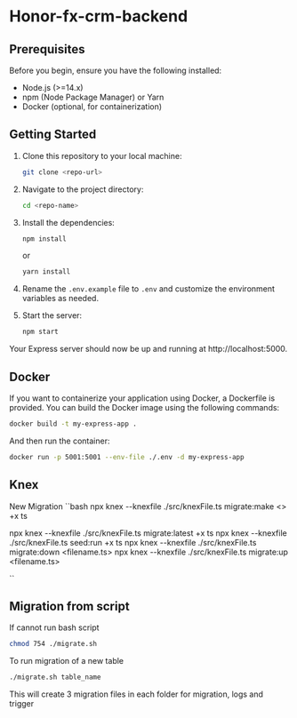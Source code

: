 # Honor-fx-crm-backend

## Prerequisites

Before you begin, ensure you have the following installed:

- Node.js (>=14.x)
- npm (Node Package Manager) or Yarn
- Docker (optional, for containerization)

## Getting Started

1. Clone this repository to your local machine:

    ```bash
    git clone <repo-url>
    ```


2. Navigate to the project directory:

    ```bash
    cd <repo-name>
    ```

3. Install the dependencies:

    ```bash
    npm install
    ```

    or

    ```bash
    yarn install
    ```

4. Rename the `.env.example` file to `.env` and customize the environment variables as needed.

5. Start the server:

    ```bash
    npm start
    ```

Your Express server should now be up and running at http://localhost:5000.

## Docker

If you want to containerize your application using Docker, a Dockerfile is provided. You can build the Docker image using the following commands:

```bash
docker build -t my-express-app .
```

And then run the container:

```bash
docker run -p 5001:5001 --env-file ./.env -d my-express-app
```

## Knex

New Migration
``bash
npx knex --knexfile ./src/knexFile.ts migrate:make <<migration-name>> +x ts

npx knex --knexfile ./src/knexFile.ts migrate:latest +x ts
npx knex --knexfile ./src/knexFile.ts seed:run +x ts
npx knex --knexfile ./src/knexFile.ts migrate:down <filename.ts>
npx knex --knexfile ./src/knexFile.ts migrate:up <filename.ts>

``

## Migration from script

If cannot run bash script
```bash
chmod 754 ./migrate.sh
```

To run migration of a new table
```bash
./migrate.sh table_name
```

This will create 3 migration files in each folder for migration, logs and trigger